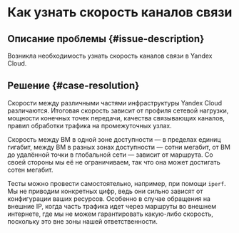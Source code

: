 # Как узнать скорость каналов связи


## Описание проблемы {#issue-description}

Возникла необходимость узнать скорость каналов связи в Yandex Cloud.

## Решение {#case-resolution}

Скорости между различными частями инфраструктуры Yandex Cloud различаются. Итоговая скорость зависит от профиля сетевой нагрузки, мощности конечных точек передачи, качества связывающих каналов, правил обработки трафика на промежуточных узлах.

Скорость между ВМ в одной зоне доступности — в пределах единиц гигабит, между ВМ в разных зонах доступности — сотни мегабит, от ВМ до удалённой точки в глобальной сети — зависит от маршрута. Со своей стороны мы её не ограничиваем, так что она может достигать сотен мегабит.

Тесты можно провести самостоятельно, например, при помощи `iperf`. Мы не приводим конкретных цифр, ведь они сильно зависят от конфигурации ваших ресурсов. Особенно в случае обращения на внешние IP, когда часть трафика идет через маршруты во внешнем интернете, где мы не можем гарантировать какую-либо скорость, поскольку это вне зоны нашей ответственности.